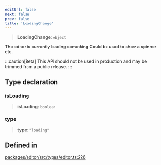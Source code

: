 ```yaml
---
editUrl: false
next: false
prev: false
title: 'LoadingChange'
---
```


> **LoadingChange**: `object`

The editor is currently loading something
Could be used to show a spinner etc.

:::caution[Beta]
This API should not be used in production and may be trimmed from a public release.
:::

## Type declaration

### isLoading

> **isLoading**: `boolean`

### type

> **type**: `"loading"`

## Defined in

[packages/editor/src/types/editor.ts:226](https://github.com/portabletext/editor/blob/66b5022fc4919e0540c704fbecb8ab8f991c2439/packages/editor/src/types/editor.ts#L226)
